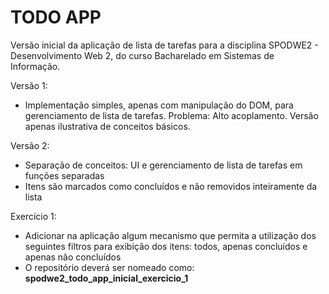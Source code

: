 # TODO APP

Versão inicial da aplicação de lista de tarefas para a disciplina SPODWE2 - Desenvolvimento Web 2, do curso Bacharelado em Sistemas de Informação.

Versão 1:
- Implementação simples, apenas com manipulação do DOM, para gerenciamento de lista de tarefas. Problema: Alto acoplamento. Versão apenas ilustrativa de conceitos básicos.

Versão 2:
- Separação de conceitos: UI e gerenciamento de lista de tarefas em funções separadas
- Itens são marcados como concluídos e não removidos inteiramente da lista

Exercício 1:
- Adicionar na aplicação algum mecanismo que permita a utilização dos seguintes filtros para exibição dos itens: todos, apenas concluídos e apenas não concluídos
- O repositório deverá ser nomeado como: **spodwe2_todo_app_inicial_exercicio_1**